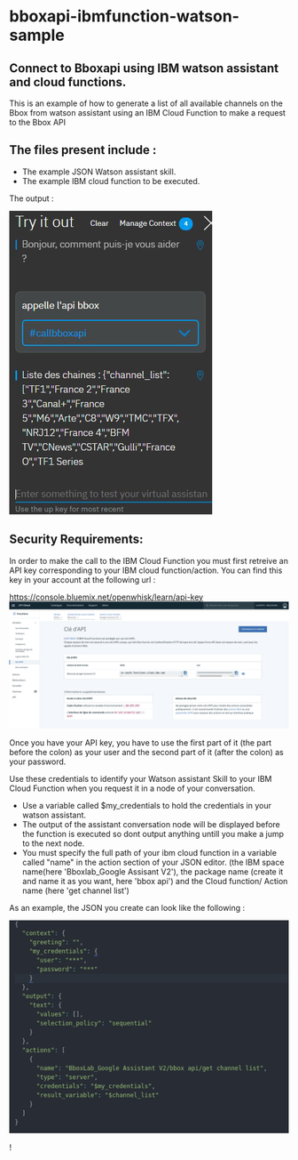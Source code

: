 # bboxapi-ibmfunction-watson-sample

## Connect to Bboxapi using IBM watson assistant and cloud functions.
This is an example of how to generate a list of all available channels on the Bbox from watson assistant using an IBM Cloud Function to make a request to the Bbox API

## The files  present include :
* The example JSON Watson assistant skill.
* The example IBM cloud function to be executed.

The output :



![](result.png?raw=true)

## Security Requirements:
In order to make the call to the IBM Cloud Function you must first retreive an API key corresponding to your IBM cloud function/action.
You can find this key in your account at the following url :

https://console.bluemix.net/openwhisk/learn/api-key
![](api_key_page.png?raw=true)

Once you have your API key, you have to use the first part of it (the part before the colon) as your user and the second part of it (after the colon) as your password.

Use these credentials to identify your Watson assistant Skill to your IBM Cloud Function when you request it in a node of your conversation.

* Use a variable called $my_credentials to hold the credentials in your watson assistant.
* The output of the assistant conversation node will be displayed before the function is executed so dont output anything untill you make a jump to the next node.
* You must specify the full path of your ibm cloud function in a variable called "name" in the action section of your JSON editor. (the IBM space name(here 'Bboxlab_Google Assisant V2'), the package name (create it and name it as you want, here 'bbox api') and the Cloud function/ Action name (here 'get channel list')


As an example, the JSON you create can look like the following :

![](node-json.png?raw=true)

!
